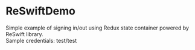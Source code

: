 # ReSwiftDemo
Simple example of signing in/out using Redux state container powered by ReSwift library.  
Sample credentials: test/test